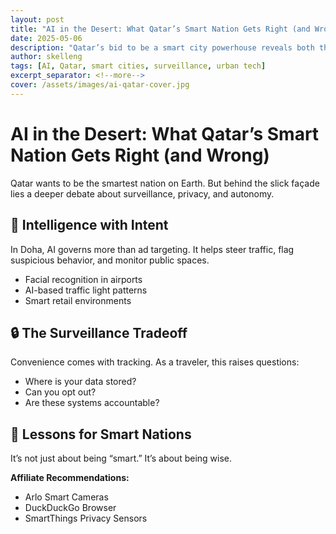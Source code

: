```yaml
---
layout: post
title: "AI in the Desert: What Qatar’s Smart Nation Gets Right (and Wrong)"
date: 2025-05-06
description: "Qatar’s bid to be a smart city powerhouse reveals both the promise and pitfalls of AI-led urban planning."
author: skelleng
tags: [AI, Qatar, smart cities, surveillance, urban tech]
excerpt_separator: <!--more-->
cover: /assets/images/ai-qatar-cover.jpg
---
```


# AI in the Desert: What Qatar’s Smart Nation Gets Right (and Wrong)

Qatar wants to be the smartest nation on Earth. But behind the slick façade lies a deeper debate about surveillance, privacy, and autonomy.

<!--more-->

## 🧠 Intelligence with Intent

In Doha, AI governs more than ad targeting. It helps steer traffic, flag suspicious behavior, and monitor public spaces.

- Facial recognition in airports  
- AI-based traffic light patterns  
- Smart retail environments

## 🔒 The Surveillance Tradeoff

Convenience comes with tracking. As a traveler, this raises questions:
- Where is your data stored?
- Can you opt out?
- Are these systems accountable?

## 🧭 Lessons for Smart Nations

It’s not just about being “smart.” It’s about being wise.

**Affiliate Recommendations:**  
- Arlo Smart Cameras  
- DuckDuckGo Browser  
- SmartThings Privacy Sensors
